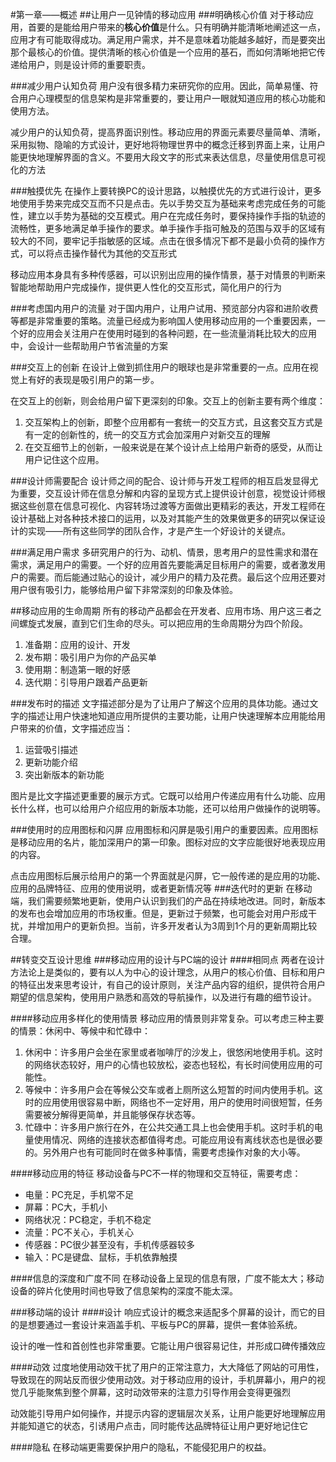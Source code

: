  
#第一章——概述
##让用户一见钟情的移动应用
###明确核心价值
对于移动应用，首要的是能给用户带来的**核心价值**是什么。只有明确并能清晰地阐述这一点，应用才有可能取得成功。满足用户需求，并不是意味着功能越多越好，而是要突出那个最核心的价值。提供清晰的核心价值是一个应用的基石，而如何清晰地把它传递给用户，则是设计师的重要职责。

###减少用户认知负荷
用户没有很多精力来研究你的应用。因此，简单易懂、符合用户心理模型的信息架构是非常重要的，要让用户一眼就知道应用的核心功能和使用方法。
 
减少用户的认知负荷，提高界面识别性。移动应用的界面元素要尽量简单、清晰，采用拟物、隐喻的方式设计，更好地将物理世界中的概念迁移到界面上来，让用户能更快地理解界面的含义。不要用大段文字的形式来表达信息，尽量使用信息可视化的方法

###触摸优先
在操作上要转换PC的设计思路，以触摸优先的方式进行设计，更多地使用手势来完成交互而不只是点击。先以手势交互为基础来考虑完成任务的可能性，建立以手势为基础的交互模式。用户在完成任务时，要保持操作手指的轨迹的流畅性，更多地满足单手操作的要求。单手操作手指可触及的范围与双手的区域有较大的不同，要牢记手指敏感的区域。点击在很多情况下都不是最小负荷的操作方式，可以将点击操作替代为其他的交互形式

移动应用本身具有多种传感器，可以识别出应用的操作情景，基于对情景的判断来智能地帮助用户完成操作，提供更人性化的交互形式，简化用户的行为
 
###考虑国内用户的流量
对于国内用户，让用户试用、预览部分内容和进阶收费等都是非常重要的策略。流量已经成为影响国人使用移动应用的一个重要因素，一个好的应用会关注用户在使用时碰到的各种问题，在一些流量消耗比较大的应用中，会设计一些帮助用户节省流量的方案
 
###交互上的创新
在设计上做到抓住用户的眼球也是非常重要的一点。应用在视觉上有好的表现是吸引用户的第一步。

在交互上的创新，则会给用户留下更深刻的印象。交互上的创新主要有两个维度：
1. 交互架构上的创新，即整个应用都有一套统一的交互方式，且这套交互方式是有一定的创新性的，统一的交互方式会加深用户对新交互的理解
2. 在交互细节上的创新，一般来说是在某个设计点上给用户新奇的感受，从而让用户记住这个应用。
 
###设计师需要配合
设计师之间的配合、设计师与开发工程师的相互启发显得尤为重要，交互设计师在信息分解和内容的呈现方式上提供设计创意，视觉设计师根据这些创意在信息可视化、内容转场过渡等方面做出更精彩的表达，开发工程师在设计基础上对各种技术接口的运用，以及对其能产生的效果做更多的研究以保证设计的实现——所有这些同学的团队合作，才是产生一个好设计的关键点。
 
###满足用户需求
多研究用户的行为、动机、情景，思考用户的显性需求和潜在需求，满足用户的需要。一个好的应用首先要能满足目标用户的需要，或者激发用户的需要。而后能通过贴心的设计，减少用户的精力及花费。最后这个应用还要对用户很有吸引力，能够给用户留下非常深刻的印象及体验。
 
##移动应用的生命周期
所有的移动产品都会在开发者、应用市场、用户这三者之间螺旋式发展，直到它们生命的尽头。可以把应用的生命周期分为四个阶段。
1. 准备期：应用的设计、开发
2. 发布期：吸引用户为你的产品买单
3. 使用期：制造第一眼的好感
4. 迭代期：引导用户跟着产品更新
 
###发布时的描述
文字描述部分是为了让用户了解这个应用的具体功能。通过文字的描述让用户快速地知道应用所提供的主要功能，让用户快速理解本应用能给用户带来的价值，文字描述应当：
1. 运营吸引描述
2. 更新功能介绍
3. 突出新版本的新功能

图片是比文字描述更重要的展示方式。它既可以给用户传递应用有什么功能、应用长什么样，也可以给用户介绍应用的新版本功能，还可以给用户做操作的说明等。
 
###使用时的应用图标和闪屏
应用图标和闪屏是吸引用户的重要因素。应用图标是移动应用的名片，能加深用户的第一印象。图标对应的文字应能很好地表现应用的内容。
 
点击应用图标后展示给用户的第一个界面就是闪屏，它一般传递的是应用的功能、应用的品牌特征、应用的使用说明，或者更新情况等
###迭代时的更新
在移动端，我们需要频繁地更新，使用户认识到我们的产品在持续地改进。同时，新版本的发布也会增加应用的市场权重。但是，更新过于频繁，也可能会对用户形成干扰，并增加用户的更新负担。当前，许多开发者认为3周到1个月的更新周期比较合理。
 
##转变交互设计思维
###移动应用的设计与PC端的设计
####相同点
两者在设计方法论上是类似的，要有以人为中心的设计理念，从用户的核心价值、目标和用户的特征出发来思考设计，有自己的设计原则，关注产品内容的组织，提供符合用户期望的信息架构，使用用户熟悉和高效的导航操作，以及进行有趣的细节设计。
 
####移动应用多样化的使用情景
移动应用的情景则非常复杂。可以考虑三种主要的情景：休闲中、等候中和忙碌中：
1. 休闲中：许多用户会坐在家里或者咖啡厅的沙发上，很悠闲地使用手机。这时的网络状态较好，用户的心情也较放松，姿态也轻松，有长时间使用应用的可能性。
2. 等候中：许多用户会在等候公交车或者上厕所这么短暂的时间内使用手机。这时的应用使用很容易中断，网络也不一定好用，用户的使用时间很短暂，任务需要被分解得更简单，并且能够保存状态等。
3. 忙碌中：许多用户旅行在外，在公共交通工具上也会使用手机。这时手机的电量使用情况、网络的连接状态都值得考虑。可能应用设有离线状态也是很必要的。另外用户也有可能同时在做多种事情，需要考虑操作对象的大小等。
 
####移动应用的特征
移动设备与PC不一样的物理和交互特征，需要考虑：
- 电量：PC充足，手机常不足
- 屏幕：PC大，手机小
- 网络状况：PC稳定，手机不稳定
- 流量：PC不关心，手机关心
- 传感器：PC很少甚至没有，手机传感器较多
- 输入：PC是键盘、鼠标，手机依靠触摸

####信息的深度和广度不同
在移动设备上呈现的信息有限，广度不能太大；移动设备的碎片化使用时间也导致了信息架构的深度不能太深。
 
###移动端的设计
####设计
响应式设计的概念来适配多个屏幕的设计，而它的目的是想要通过一套设计来涵盖手机、平板与PC的屏幕，提供一套体验系统。
 
设计的唯一性和首创性也非常重要。它能让用户很容易记住，并形成口碑传播效应
 
####动效
过度地使用动效干扰了用户的正常注意力，大大降低了网站的可用性，导致现在的网站反而很少使用动效。对于移动应用的设计，手机屏幕小，用户的视觉几乎能聚焦到整个屏幕，这时动效带来的注意力引导作用会变得更强烈
 
动效能引导用户如何操作，并提示内容的逻辑层次关系，让用户能更好地理解应用并能知道它的状态，引诱用户点击，同时能传达品牌特征让用户更好地记住它

####隐私
在移动端更需要保护用户的隐私，不能侵犯用户的权益。
